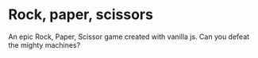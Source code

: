 # Rock, paper, scissors

An epic Rock, Paper, Scissor game created with vanilla js. Can you defeat the mighty machines?
